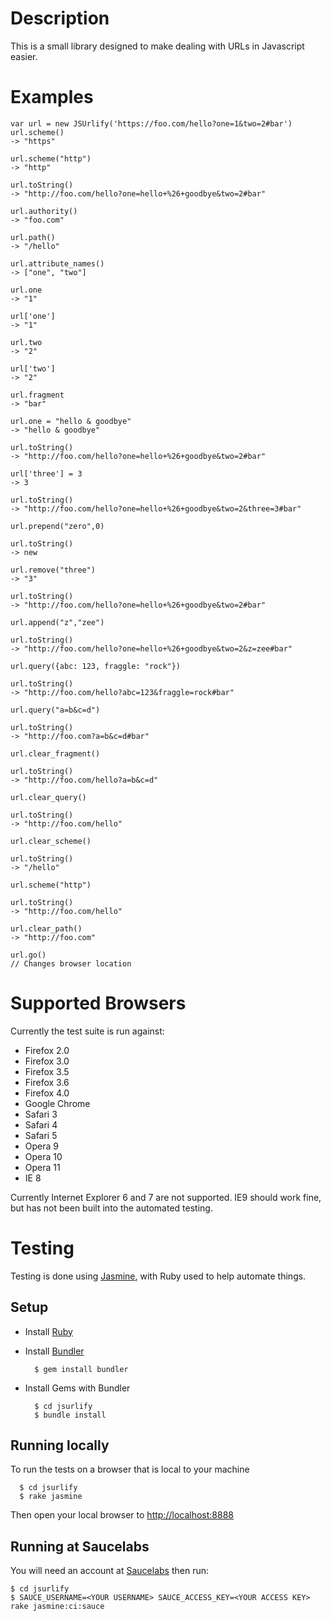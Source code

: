Description
===========

This is a small library designed to make dealing with URLs in Javascript easier.

Examples
========

    var url = new JSUrlify('https://foo.com/hello?one=1&two=2#bar')
    url.scheme()
    -> "https"
    
    url.scheme("http")
    -> "http"
    
    url.toString()
    -> "http://foo.com/hello?one=hello+%26+goodbye&two=2#bar"
    
    url.authority()
    -> "foo.com"
    
    url.path()
    -> "/hello"
    
    url.attribute_names()
    -> ["one", "two"]
    
    url.one
    -> "1"
    
    url['one']
    -> "1"
    
    url.two
    -> "2"
    
    url['two']
    -> "2"
    
    url.fragment
    -> "bar"
    
    url.one = "hello & goodbye"
    -> "hello & goodbye"
    
    url.toString()
    -> "http://foo.com/hello?one=hello+%26+goodbye&two=2#bar"
    
    url['three'] = 3
    -> 3
    
    url.toString()
    -> "http://foo.com/hello?one=hello+%26+goodbye&two=2&three=3#bar"
    
    url.prepend("zero",0)
    
    url.toString()
    -> new 
    
    url.remove("three")
    -> "3"
    
    url.toString()
    -> "http://foo.com/hello?one=hello+%26+goodbye&two=2#bar"
    
    url.append("z","zee")

    url.toString()
    -> "http://foo.com/hello?one=hello+%26+goodbye&two=2&z=zee#bar"
    
    url.query({abc: 123, fraggle: "rock"})
    
    url.toString()
    -> "http://foo.com/hello?abc=123&fraggle=rock#bar"
    
    url.query("a=b&c=d")
    
    url.toString()
    -> "http://foo.com?a=b&c=d#bar"
    
    url.clear_fragment()
    
    url.toString()
    -> "http://foo.com/hello?a=b&c=d"
    
    url.clear_query()
    
    url.toString()
    -> "http://foo.com/hello"
    
    url.clear_scheme()

    url.toString()
    -> "/hello"
    
    url.scheme("http")
    
    url.toString()
    -> "http://foo.com/hello"
    
    url.clear_path()
    -> "http://foo.com"
    
    url.go()
    // Changes browser location
    

Supported Browsers
==================

Currently the test suite is run against:

- Firefox 2.0
- Firefox 3.0
- Firefox 3.5
- Firefox 3.6
- Firefox 4.0
- Google Chrome
- Safari 3
- Safari 4
- Safari 5
- Opera 9
- Opera 10
- Opera 11
- IE 8

Currently Internet Explorer 6 and 7 are not supported. IE9 should work fine, but has not been built into the automated testing.

Testing
=======

Testing is done using [Jasmine](https://jasmine.github.io/), with Ruby used to help automate things.

Setup
-----

- Install [Ruby](http://www.ruby-lang.org/en/)
- Install [Bundler](http://gembundler.com/)

        $ gem install bundler

- Install Gems with Bundler

        $ cd jsurlify
        $ bundle install

Running locally
---------------

To run the tests on a browser that is local to your machine

      $ cd jsurlify
      $ rake jasmine
   
Then open your local browser to [http://localhost:8888](http://localhost:8888)

Running at Saucelabs
--------------------

You will need an account at [Saucelabs](http://saucelabs.com/) then run:

    $ cd jsurlify
    $ SAUCE_USERNAME=<YOUR USERNAME> SAUCE_ACCESS_KEY=<YOUR ACCESS KEY> rake jasmine:ci:sauce

